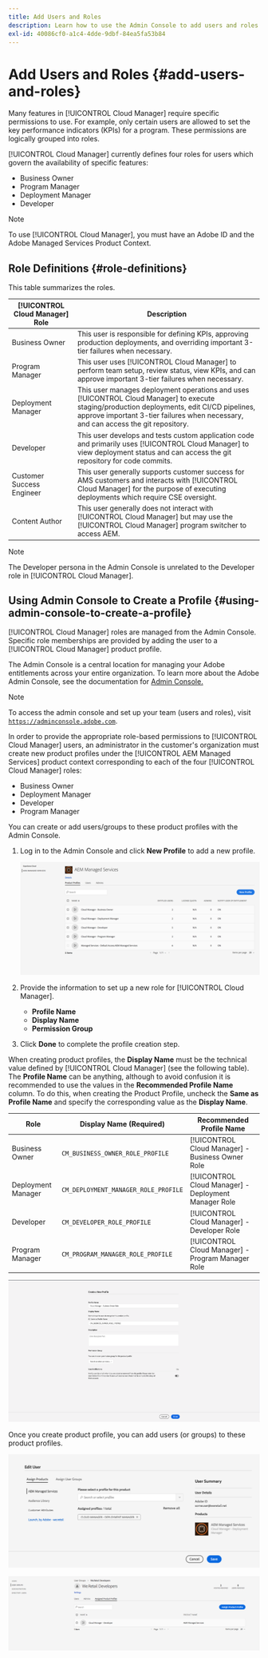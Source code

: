 ```yaml
---
title: Add Users and Roles
description: Learn how to use the Admin Console to add users and roles and create profiles.
exl-id: 40086cf0-a1c4-4dde-9dbf-84ea5fa53b84
---
```


# Add Users and Roles {#add-users-and-roles}

Many features in [!UICONTROL Cloud Manager] require specific permissions to use. For example, only certain users are allowed to set the key performance indicators (KPIs) for a program. These permissions are logically grouped into roles.

[!UICONTROL Cloud Manager] currently defines four roles for users which govern the availability of specific features:

* Business Owner
* Program Manager
* Deployment Manager
* Developer

>[!NOTE]
>
>To use [!UICONTROL Cloud Manager], you must have an Adobe ID and the Adobe Managed Services Product Context.

## Role Definitions {#role-definitions}

This table summarizes the roles.

|[!UICONTROL Cloud Manager] Role|Description|
|--- |--- |
|Business Owner|This user is responsible for defining KPIs, approving production deployments, and overriding important 3-tier failures when necessary.|
|Program Manager|This user uses [!UICONTROL Cloud Manager] to perform team setup, review status, view KPIs, and can approve important 3-tier failures when necessary.|
|Deployment Manager|This user manages deployment operations and uses [!UICONTROL Cloud Manager] to execute staging/production deployments, edit CI/CD pipelines, approve important 3-tier failures when necessary, and can access the git repository.|
|Developer|This user develops and tests custom application code and primarily uses [!UICONTROL Cloud Manager] to view deployment status and can access the git repository for code commits.|
|Customer Success Engineer|This user generally supports customer success for AMS customers and interacts with [!UICONTROL Cloud Manager] for the purpose of executing deployments which require CSE oversight.|
|Content Author|This user generally does not interact with [!UICONTROL Cloud Manager] but may use the [!UICONTROL Cloud Manager] program switcher to access AEM.|

>[!NOTE]
>
>The Developer persona in the Admin Console is unrelated to the Developer role in [!UICONTROL Cloud Manager].

## Using Admin Console to Create a Profile {#using-admin-console-to-create-a-profile}

[!UICONTROL Cloud Manager] roles are managed from the Admin Console. Specific role memberships are provided by adding the user to a [!UICONTROL Cloud Manager] product profile.

The Admin Console is a central location for managing your Adobe entitlements across your entire organization. To learn more about the Adobe Admin Console, see the documentation for [Admin Console.](https://helpx.adobe.com/enterprise/using/admin-console.html)

>[!NOTE]
>
>To access the admin console and set up your team (users and roles), visit [`https://adminconsole.adobe.com`](https://adminconsole.adobe.com).

In order to provide the appropriate role-based permissions to [!UICONTROL Cloud Manager] users, an administrator in the customer's organization must create new product profiles under the [!UICONTROL AEM Managed Services] product context corresponding to each of the four [!UICONTROL Cloud Manager] roles:

* Business Owner
* Deployment Manager
* Developer
* Program Manager

You can create or add users/groups to these product profiles with the Admin Console.

1. Log in to the Admin Console and click **New Profile** to add a new profile.

   ![New profile](/help/assets/admin_console_roles-1.png)

1. Provide the information to set up a new role for [!UICONTROL Cloud Manager].

   * **Profile Name**
   * **Display Name**
   * **Permission Group**

1. Click **Done** to complete the profile creation step.

When creating product profiles, the **Display Name** must be the technical value defined by [!UICONTROL Cloud Manager] (see the following table). The **Profile Name** can be anything, although to avoid confusion it is recommended to use the values in the **Recommended Profile Name** column. To do this, when creating the Product Profile, uncheck the **Same as Profile Name** and specify the corresponding value as the **Display Name**.

| **Role** |**Display Name (Required)** |**Recommended Profile Name** |
|---|---|---|
| Business Owner |`CM_BUSINESS_OWNER_ROLE_PROFILE` |[!UICONTROL Cloud Manager] - Business Owner Role |
| Deployment Manager |`CM_DEPLOYMENT_MANAGER_ROLE_PROFILE` |[!UICONTROL Cloud Manager] - Deployment Manager Role |
| Developer |`CM_DEVELOPER_ROLE_PROFILE` |[!UICONTROL Cloud Manager] - Developer Role |
| Program Manager |`CM_PROGRAM_MANAGER_ROLE_PROFILE` |[!UICONTROL Cloud Manager] - Program Manager Role |

![Creating a new profile](/help/assets/screen_shot_2018-05-04at171819.png)

Once you create product profile, you can add users (or groups) to these product profiles.

![Editing user](/help/assets/image2018-4-9_15-19-26.png)
   
![User groups](/help/assets/image2018-4-9_15-16-47.png)

